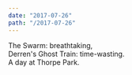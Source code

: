 ```yaml
---
date: "2017-07-26"
path: "/2017-07-26"
---
```

The Swarm: breathtaking,  
Derren's Ghost Train: time-wasting.  
A day at Thorpe Park.  

